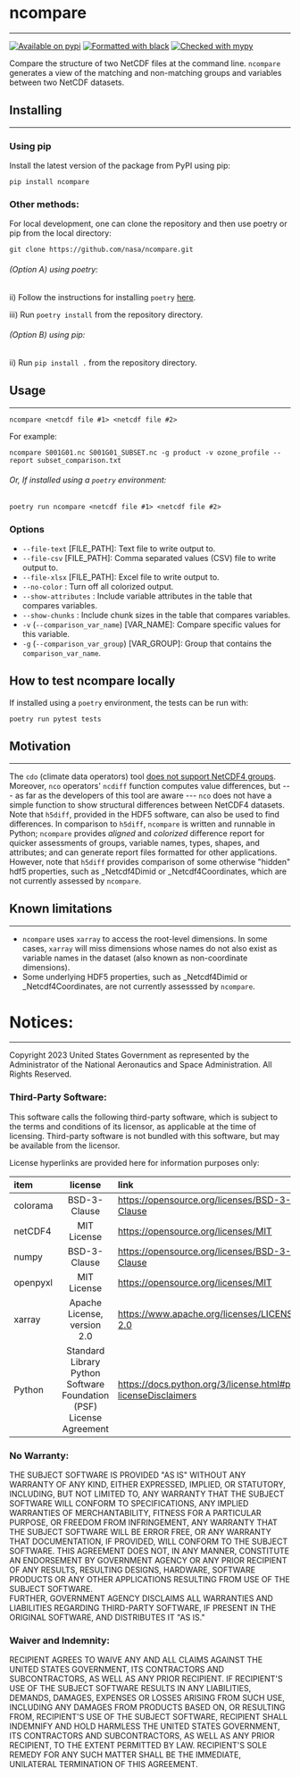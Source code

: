 # ncompare
_____
[![Available on pypi](https://img.shields.io/pypi/v/ncompare.svg)](https://pypi.org/project/ncompare/)
[![Formatted with black](https://img.shields.io/badge/code%20style-black-000000.svg)](https://github.com/python/black)
[![Checked with mypy](http://www.mypy-lang.org/static/mypy_badge.svg)](http://mypy-lang.org/)

Compare the structure of two NetCDF files at the command line.
`ncompare` generates a view of the matching and non-matching groups and variables between two NetCDF datasets.


## Installing
_____
### Using pip

Install the latest version of the package from PyPI using pip:
```shell
pip install ncompare
```

### Other methods:

For local development, one can clone the repository and then use poetry or pip from the local directory:

```shell
git clone https://github.com/nasa/ncompare.git
```

###### (Option A) using poetry:
ii) Follow the instructions for installing `poetry` [here](https://python-poetry.org/docs/).

iii) Run ```poetry install``` from the repository directory.

###### (Option B) using pip:

ii) Run ```pip install .``` from the repository directory.

## Usage
_____

```shell
ncompare <netcdf file #1> <netcdf file #2>
```

For example:

```shell
ncompare S001G01.nc S001G01_SUBSET.nc -g product -v ozone_profile --report subset_comparison.txt
```

###### Or, If installed using a `poetry` environment:
```shell
poetry run ncompare <netcdf file #1> <netcdf file #2>
```



### Options

- `--file-text` [FILE_PATH]: Text file to write output to.
- `--file-csv` [FILE_PATH]: Comma separated values (CSV) file to write output to.
- `--file-xlsx` [FILE_PATH]: Excel file to write output to.
- `--no-color` : Turn off all colorized output.
- `--show-attributes` : Include variable attributes in the table that compares variables.
- `--show-chunks` : Include chunk sizes in the table that compares variables.
- `-v` (`--comparison_var_name`) [VAR_NAME]: Compare specific values for this variable.
- `-g` (`--comparison_var_group`) [VAR_GROUP]: Group that contains the `comparison_var_name`.

## How to test ncompare locally

If installed using a `poetry` environment, the tests can be run with:
```
poetry run pytest tests
```

## Motivation
_____
The `cdo` (climate data operators) tool
[does not support NetCDF4 groups](https://code.mpimet.mpg.de/boards/2/topics/12073).
Moreover, `nco` operators' `ncdiff` function computes value differences, but
--- as far as the developers of this tool are aware ---
`nco` does not have a simple function to show structural differences between NetCDF4 datasets.
 Note that `h5diff`, provided in the HDF5 software, can also be used to find differences. 
In comparison to `h5diff`, `ncompare` is written and runnable in Python; `ncompare` provides _aligned_ and 
_colorized_ difference report for quicker assessments of groups, variable names, types, shapes, and attributes; 
and can generate report files formatted for other applications. However, note that
`h5diff` provides comparison of some otherwise "hidden" hdf5 properties, such as _Netcdf4Dimid or _Netcdf4Coordinates, 
which are not currently assessed by `ncompare`.   

## Known limitations
_____
- `ncompare` uses `xarray` to access the root-level dimensions.
In some cases, `xarray` will miss dimensions whose names do not also exist as variable names in the dataset
  (also known as non-coordinate dimensions).
- Some underlying HDF5 properties, such as _Netcdf4Dimid or _Netcdf4Coordinates, are not currently assesssed by `ncompare`.

# Notices:
_____
Copyright 2023 United States Government as represented by the Administrator of the National Aeronautics and Space Administration.  All Rights Reserved.
 
### Third-Party Software:
This software calls the following third-party software, which is subject to the terms and conditions of its licensor, 
as applicable at the time of licensing. Third-party software is not bundled with this software, 
but may be available from the licensor.
 
License hyperlinks are provided here for information purposes only:

| item     |                               license                               | link                                                          |
|:---------|:-------------------------------------------------------------------:|:--------------------------------------------------------------|
| colorama |                            BSD-3-Clause                             | https://opensource.org/licenses/BSD-3-Clause                  |
| netCDF4  |                             MIT License                             | https://opensource.org/licenses/MIT                           |
| numpy    |                            BSD-3-Clause                             | https://opensource.org/licenses/BSD-3-Clause                  |
| openpyxl |                             MIT License                             | https://opensource.org/licenses/MIT                           |
| xarray   |                     Apache License, version 2.0                     | https://www.apache.org/licenses/LICENSE-2.0                   |
| Python   | Standard Library Python Software Foundation (PSF) License Agreement | https://docs.python.org/3/license.html#psf-licenseDisclaimers |


### No Warranty: 
THE SUBJECT SOFTWARE IS PROVIDED "AS IS" WITHOUT ANY WARRANTY OF ANY KIND, EITHER EXPRESSED, IMPLIED, 
OR STATUTORY, INCLUDING, BUT NOT LIMITED TO, ANY WARRANTY THAT THE SUBJECT SOFTWARE WILL CONFORM TO SPECIFICATIONS, 
ANY IMPLIED WARRANTIES OF MERCHANTABILITY, FITNESS FOR A PARTICULAR PURPOSE, OR FREEDOM FROM INFRINGEMENT, 
ANY WARRANTY THAT THE SUBJECT SOFTWARE WILL BE ERROR FREE, OR ANY WARRANTY THAT DOCUMENTATION, IF PROVIDED, 
WILL CONFORM TO THE SUBJECT SOFTWARE. THIS AGREEMENT DOES NOT, IN ANY MANNER, 
CONSTITUTE AN ENDORSEMENT BY GOVERNMENT AGENCY OR ANY PRIOR RECIPIENT OF ANY RESULTS, RESULTING DESIGNS, HARDWARE, 
SOFTWARE PRODUCTS OR ANY OTHER APPLICATIONS RESULTING FROM USE OF THE SUBJECT SOFTWARE.  
FURTHER, GOVERNMENT AGENCY DISCLAIMS ALL WARRANTIES AND LIABILITIES REGARDING THIRD-PARTY SOFTWARE, 
IF PRESENT IN THE ORIGINAL SOFTWARE, AND DISTRIBUTES IT "AS IS."
 
### Waiver and Indemnity: 
RECIPIENT AGREES TO WAIVE ANY AND ALL CLAIMS AGAINST THE UNITED STATES GOVERNMENT, 
ITS CONTRACTORS AND SUBCONTRACTORS, AS WELL AS ANY PRIOR RECIPIENT. IF RECIPIENT'S USE OF THE SUBJECT SOFTWARE RESULTS 
IN ANY LIABILITIES, DEMANDS, DAMAGES, EXPENSES OR LOSSES ARISING FROM SUCH USE, INCLUDING ANY DAMAGES FROM PRODUCTS 
BASED ON, OR RESULTING FROM, RECIPIENT'S USE OF THE SUBJECT SOFTWARE, RECIPIENT SHALL INDEMNIFY AND HOLD HARMLESS 
THE UNITED STATES GOVERNMENT, ITS CONTRACTORS AND SUBCONTRACTORS, AS WELL AS ANY PRIOR RECIPIENT, 
TO THE EXTENT PERMITTED BY LAW. RECIPIENT'S SOLE 
REMEDY FOR ANY SUCH MATTER SHALL BE THE IMMEDIATE, UNILATERAL TERMINATION OF THIS AGREEMENT.
